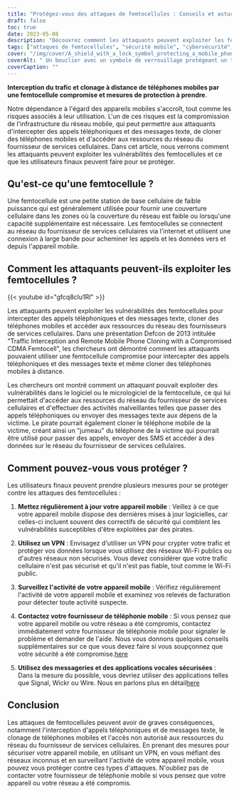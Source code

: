 ```yaml
---
title: "Protégez-vous des attaques de femtocellules : Conseils et astuces."
draft: false
toc: true
date: 2023-05-08
description: "Découvrez comment les attaquants peuvent exploiter les femtocellules pour intercepter les appels téléphoniques et les textes et ce que vous pouvez faire pour vous protéger contre de telles attaques."
tags: ["attaques de femtocellules", "sécurité mobile", "cybersécurité", "réseaux cellulaires", "VPN", "clonage de téléphone", "confidentialité des données", "sécurité internet", "appareils mobiles", "fournisseurs de services cellulaires", "sécurité des réseaux", "sécurité sans fil", "sécurité des téléphones portables", "vulnérabilités", "cyberattaques", "correctifs de sécurité", "cryptage des données", "cybercriminalité", "conseils de sécurité", "messagerie sécurisée"]
cover: "/img/cover/A_shield_with_a_lock_symbol_protecting_a_mobile_phone.png"
coverAlt: " Un bouclier avec un symbole de verrouillage protégeant un téléphone portable de la main d'un pirate essayant d'y accéder."
coverCaption: ""
---
```


**Interception du trafic et clonage à distance de téléphones mobiles par une femtocellule compromise et mesures de protection à prendre**.

Notre dépendance à l'égard des appareils mobiles s'accroît, tout comme les risques associés à leur utilisation. L'un de ces risques est la compromission de l'infrastructure du réseau mobile, qui peut permettre aux attaquants d'intercepter des appels téléphoniques et des messages texte, de cloner des téléphones mobiles et d'accéder aux ressources du réseau du fournisseur de services cellulaires. Dans cet article, nous verrons comment les attaquants peuvent exploiter les vulnérabilités des femtocellules et ce que les utilisateurs finaux peuvent faire pour se protéger.

## Qu'est-ce qu'une femtocellule ?

Une femtocellule est une petite station de base cellulaire de faible puissance qui est généralement utilisée pour fournir une couverture cellulaire dans les zones où la couverture du réseau est faible ou lorsqu'une capacité supplémentaire est nécessaire. Les femtocellules se connectent au réseau du fournisseur de services cellulaires via l'internet et utilisent une connexion à large bande pour acheminer les appels et les données vers et depuis l'appareil mobile.

## Comment les attaquants peuvent-ils exploiter les femtocellules ?

{{< youtube id="gfcq8clu1RI" >}}

Les attaquants peuvent exploiter les vulnérabilités des femtocellules pour intercepter des appels téléphoniques et des messages texte, cloner des téléphones mobiles et accéder aux ressources du réseau des fournisseurs de services cellulaires. Dans une présentation Defcon de 2013 intitulée "Traffic Interception and Remote Mobile Phone Cloning with a Compromised CDMA Femtocell", les chercheurs ont démontré comment les attaquants pouvaient utiliser une femtocellule compromise pour intercepter des appels téléphoniques et des messages texte et même cloner des téléphones mobiles à distance.

Les chercheurs ont montré comment un attaquant pouvait exploiter des vulnérabilités dans le logiciel ou le micrologiciel de la femtocellule, ce qui lui permettait d'accéder aux ressources du réseau du fournisseur de services cellulaires et d'effectuer des activités malveillantes telles que passer des appels téléphoniques ou envoyer des messages texte aux dépens de la victime. Le pirate pourrait également cloner le téléphone mobile de la victime, créant ainsi un "jumeau" du téléphone de la victime qui pourrait être utilisé pour passer des appels, envoyer des SMS et accéder à des données sur le réseau du fournisseur de services cellulaires.

## Comment pouvez-vous vous protéger ?

Les utilisateurs finaux peuvent prendre plusieurs mesures pour se protéger contre les attaques des femtocellules :

1. **Mettez régulièrement à jour votre appareil mobile** : Veillez à ce que votre appareil mobile dispose des dernières mises à jour logicielles, car celles-ci incluent souvent des correctifs de sécurité qui comblent les vulnérabilités susceptibles d'être exploitées par des pirates.
   
2. **Utilisez un VPN** : Envisagez d'utiliser un VPN pour crypter votre trafic et protéger vos données lorsque vous utilisez des réseaux Wi-Fi publics ou d'autres réseaux non sécurisés. Vous devez considérer que votre trafic cellulaire n'est pas sécurisé et qu'il n'est pas fiable, tout comme le Wi-Fi public.

3. **Surveillez l'activité de votre appareil mobile** : Vérifiez régulièrement l'activité de votre appareil mobile et examinez vos relevés de facturation pour détecter toute activité suspecte.

4. **Contactez votre fournisseur de téléphonie mobile** : Si vous pensez que votre appareil mobile ou votre réseau a été compromis, contactez immédiatement votre fournisseur de téléphonie mobile pour signaler le problème et demander de l'aide. Nous vous donnons quelques conseils supplémentaires sur ce que vous devez faire si vous soupçonnez que votre sécurité a été compromise.[here](https://simeononsecurity.com/articles/what-to-do-if-you-suspect-your-computer-phone-or-email-is-compromised/)

5. **Utilisez des messageries et des applications vocales sécurisées** : Dans la mesure du possible, vous devriez utiliser des applications telles que Signal, Wickr ou Wire. Nous en parlons plus en détail[here](https://simeononsecurity.com/recommendations/messengers/)

## Conclusion

Les attaques de femtocellules peuvent avoir de graves conséquences, notamment l'interception d'appels téléphoniques et de messages texte, le clonage de téléphones mobiles et l'accès non autorisé aux ressources du réseau du fournisseur de services cellulaires. En prenant des mesures pour sécuriser votre appareil mobile, en utilisant un VPN, en vous méfiant des réseaux inconnus et en surveillant l'activité de votre appareil mobile, vous pouvez vous protéger contre ces types d'attaques. N'oubliez pas de contacter votre fournisseur de téléphonie mobile si vous pensez que votre appareil ou votre réseau a été compromis.
